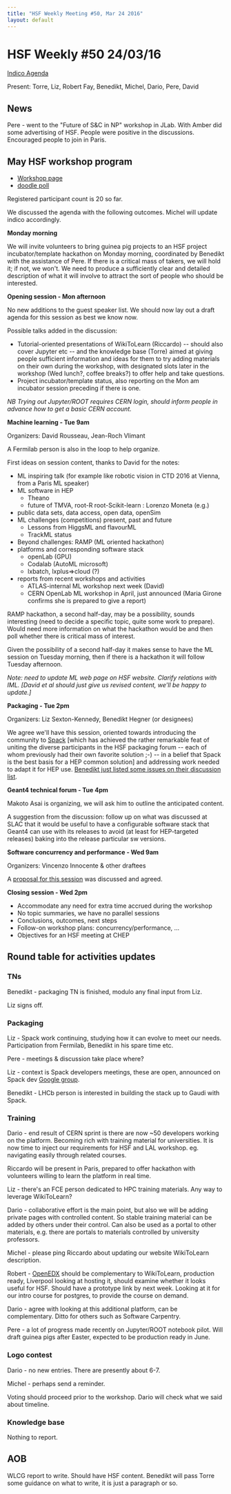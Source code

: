 ```yaml
---
title: "HSF Weekly Meeting #50, Mar 24 2016"
layout: default
---
```


# HSF Weekly #50 24/03/16

[Indico Agenda](https://indico.cern.ch/event/514104/)

Present: Torre, Liz, Robert Fay, Benedikt, Michel, Dario, Pere, David

## News

Pere - went to the "Future of S&C in NP" workshop in JLab. With Amber did some advertising of HSF. People were positive
in the discussions. Encouraged people to join in Paris. 

## May HSF workshop program

- [Workshop page](https://indico.cern.ch/event/496146/)
- [doodle poll](http://doodle.com/poll/8hpxredhnci2i8xh)

Registered participant count is 20 so far.

We discussed the agenda with the following outcomes. Michel will update indico accordingly.

**Monday morning**

We will invite volunteers to bring guinea pig projects to an HSF project incubator/template hackathon on Monday morning, coordinated by Benedikt with the assistance of Pere. If there is a critical mass of takers, we will hold it; if not, we won't. We need to produce a sufficiently clear and detailed description of what it will involve to attract the sort of people who should be interested.

**Opening session - Mon afternoon**

No new additions to the guest speaker list. We should now lay out a draft agenda for this session as best we know now.

Possible talks added in the discussion:

- Tutorial-oriented presentations of WikiToLearn (Riccardo) -- should also cover Jupyter etc -- and the knowledge base (Torre) aimed at giving people sufficient information and ideas for them to try adding materials on their own during the workshop, with designated slots later in the workshop (Wed lunch?, coffee breaks?) to offer help and take questions.
- Project incubator/template status, also reporting on the Mon am incubator session preceding if there is one.

*NB Trying out Jupyter/ROOT requires CERN login, should inform people in advance how to get a basic CERN account.*

**Machine learning - Tue 9am**

Organizers: David Rousseau, Jean-Roch Vlimant

A Fermilab person is also in the loop to help organize.

First ideas on session content, thanks to David for the notes:

- ML inspiring talk (for example like robotic vision in CTD 2016 at Vienna, from a Paris ML speaker)
- ML software in HEP
    - Theano
    - future of TMVA, root-R root-Scikit-learn : Lorenzo Moneta (e.g.)
- public data sets, data access, open data, openSim
- ML challenges (competitions) present, past and future
    - Lessons from HiggsML and flavourML
    - TrackML status
- Beyond challenges: RAMP (ML oriented hackathon)
- platforms and corresponding software stack
    - openLab (GPU)
    - Codalab (AutoML microsoft)
    - lxbatch, lxplus=>cloud (?)
- reports from recent workshops and activities
    - ATLAS-internal ML workshop next week (David)
    - CERN OpenLab ML workshop in April, just announced (Maria Girone confirms she is prepared to give a report)

RAMP hackathon, a second half-day, may be a possibility, sounds interesting (need to decide a specific topic, quite some work to prepare). Would need more information on what the hackathon would be and then poll whether there is critical mass of interest. 

Given the possibility of a second half-day it makes sense to have the ML session on Tuesday morning, then if there is a hackathon it will follow Tuesday afternoon.

*Note: need to update ML web page on HSF website. Clarify relations with IML. [David et al should just give us revised content, we'll be happy to update.]*

**Packaging - Tue 2pm**

Organizers: Liz Sexton-Kennedy, Benedikt Hegner (or designees)

We agree we'll have this session, oriented towards introducing the community to [Spack](https://github.com/LLNL/spack) [which has achieved the rather remarkable feat of uniting the diverse participants in the HSF packaging forum -- each of whom previously had their own favorite solution ;-) -- in a belief that Spack is the best basis for a HEP common solution] and addressing work needed to adapt it for HEP use. [Benedikt just listed some issues on their discussion list](https://groups.google.com/forum/#!topic/spack/RF_jbW8qY9I).

**Geant4 technical forum - Tue 4pm**

Makoto Asai is organizing, we will ask him to outline the anticipated content.

A suggestion from the discussion: follow up on what was discussed at SLAC that it would be useful to have a configurable software stack that Geant4 can use with its releases to avoid (at least for HEP-targeted releases) baking into the release particular sw versions.

**Software concurrency and performance - Wed 9am**

Organizers: Vincenzo Innocente & other draftees

A [proposal for this session](https://docs.google.com/document/d/1IwY3EiTuCkUI_YXcq7-N265MzA-5iJpl87bR22vfmk0/edit?usp=sharing) was discussed and agreed.


**Closing session - Wed 2pm**

- Accommodate any need for extra time accrued during the workshop
- No topic summaries, we have no parallel sessions
- Conclusions, outcomes, next steps
- Follow-on workshop plans: concurrency/performance, ...
- Objectives for an HSF meeting at CHEP


## Round table for activities updates

### TNs

Benedikt - packaging TN is finished, modulo any final input from Liz.

Liz signs off.

### Packaging

Liz - Spack work continuing, studying how it can evolve to meet our needs. Participation from Fermilab, 
Benedikt in his spare time etc.

Pere - meetings & discussion take place where?

Liz - context is Spack developers meetings, these are open, announced on Spack dev [Google group](https://groups.google.com/forum/#!forum/spack).

Benedikt - LHCb person is interested in building the stack up to Gaudi with Spack.

### Training 

Dario - end result of CERN sprint is there are now ~50 developers working on the platform. Becoming rich with training material for universities. It is now time to inject our requirements for HSF and LAL workshop. eg. navigating easily through related courses.

Riccardo will be present in Paris, prepared to offer hackathon with volunteers willing to learn the platform in real time.

Liz - there's an FCE person dedicated to HPC training materials. Any way to leverage WikiToLearn?

Dario - collaborative effort is the main point, but also we will be adding private pages with controlled content. So stable training material can be added by others under their control. Can also be used as a portal to other materials, e.g. there are portals to materials controlled by university professors.

Michel - please ping Riccardo about updating our website WikiToLearn description.

Robert - [OpenEDX](https://open.edx.org/) should be complementary to WikiToLearn, production ready, Liverpool looking at hosting it, should examine whether it looks useful for HSF. Should have a prototype link by next week. Looking at it for our intro course for postgres, to provide the course on demand.

Dario - agree with looking at this additional platform, can be complementary. Ditto for others such as Software Carpentry. 

Pere - a lot of progress made recently on Jupyter/ROOT notebook pilot. Will draft guinea pigs after Easter, expected to be production ready in June.

### Logo contest 

Dario - no new entries. There are presently about 6-7.

Michel - perhaps send a reminder.

Voting should proceed prior to the workshop. Dario will check what we said about timeline.

### Knowledge base

Nothing to report.

## AOB

WLCG report to write. Should have HSF content. Benedikt will pass Torre some guidance on what to write, it is just a paragraph or so.

